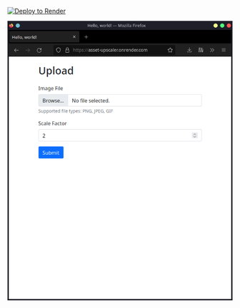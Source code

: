 [![Deploy to Render](https://render.com/images/deploy-to-render-button.svg)](https://render.com/deploy?repo=https://github.com/kittenbytes/asset-upscaler-api)


![Screenshot](screenshot.png)
